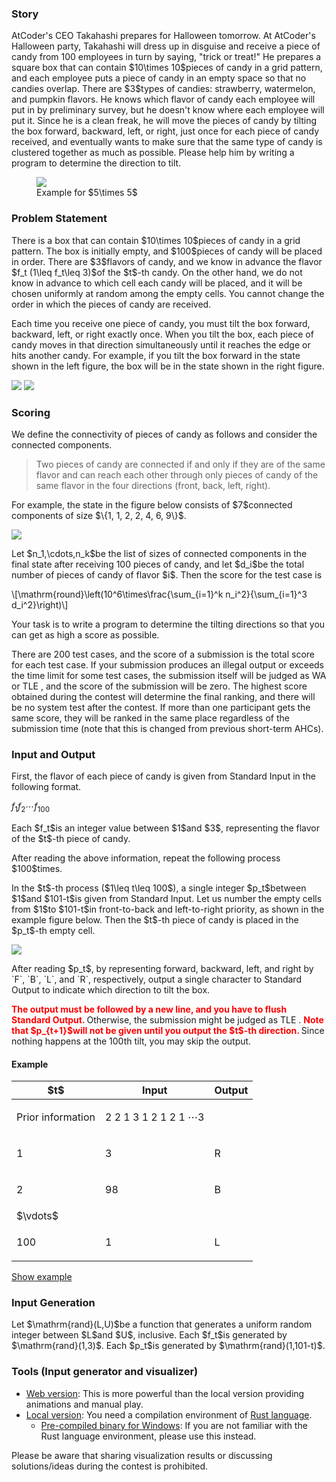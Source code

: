 
<div>

<span>

<span>

<div>

<section>

### **Story**

<p>
AtCoder's CEO Takahashi prepares for Halloween tomorrow.
At AtCoder's Halloween party, Takahashi will dress up in disguise and receive a piece of candy from 100 employees in turn by saying, "trick or treat!"
He prepares a square box that can contain $10\times 10$pieces of candy in a grid pattern, and each employee puts a piece of candy in an empty space so that no candies overlap.
There are $3$types of candies: strawberry, watermelon, and pumpkin flavors.
He knows which flavor of candy each employee will put in by preliminary survey, but he doesn't know where each employee will put it.
Since he is a clean freak, he will move the pieces of candy by tilting the box forward, backward, left, or right, just once for each piece of candy received, and eventually wants to make sure that the same type of candy is clustered together as much as possible.
Please help him by writing a program to determine the direction to tilt.
</p>

<figure>

<img src="https://img.atcoder.jp/ahc015/b639c75d_1.gif">

</img>

<figcaption>
Example for $5\times 5$
</figcaption>

</figure>

</section>

</div>

<div>

<section>

### **Problem Statement**

<p>
There is a box that can contain $10\times 10$pieces of candy in a grid pattern.
The box is initially empty, and $100$pieces of candy will be placed in order.
There are $3$flavors of candy, and we know in advance the flavor $f_t (1\leq f_t\leq 3)$of the $t$-th candy.
On the other hand, we do not know in advance to which cell each candy will be placed, and it will be chosen uniformly at random among the empty cells.
You cannot change the order in which the pieces of candy are received.
</p>

<p>
Each time you receive one piece of candy, you must tilt the box forward, backward, left, or right exactly once.
When you tilt the box, each piece of candy moves in that direction simultaneously until it reaches the edge or hits another candy.
For example, if you tilt the box forward in the state shown in the left figure, the box will be in the state shown in the right figure.
</p>

<p>

<img src="https://img.atcoder.jp/ahc015/b639c75d_2.png">

</img>

<img src="https://img.atcoder.jp/ahc015/b639c75d_3.png">

</img>

</p>

</section>

</div>

<div>

<section>

### **Scoring**

<p>
We define the connectivity of pieces of candy as follows and consider the connected components.
</p>

<blockquote>

<p>
Two pieces of candy are connected if and only if they are of the same flavor and can reach each other through only pieces of candy of the same flavor in the four directions (front, back, left, right).
</p>

</blockquote>

<p>
For example, the state in the figure below consists of $7$connected components of size $\{1, 1, 2, 2, 4, 6, 9\}$.
</p>

<p>

<img src="https://img.atcoder.jp/ahc015/b639c75d_4.png">

</img>

</p>

<p>
Let $n_1,\cdots,n_k$be the list of sizes of connected components in the final state after receiving 100 pieces of candy, and let $d_i$be the total number of pieces of candy of flavor $i$.
Then the score for the test case is
</p>

<p>
\[\mathrm{round}\left(10^6\times\frac{\sum_{i=1}^k n_i^2}{\sum_{i=1}^3 d_i^2}\right)\]
</p>

<p>
Your task is to write a program to determine the tilting directions so that you can get as high a score as possible.
</p>

<p>
There are 200 test cases, and the score of a submission is the total score for each test case.
If your submission produces an illegal output or exceeds the time limit for some test cases, the submission itself will be judged as 
<span>
WA
</span>
or 
<span>
TLE
</span>
, and the score of the submission will be zero.
The highest score obtained during the contest will determine the final ranking, and there will be no system test after the contest.
If more than one participant gets the same score, they will be ranked in the same place regardless of the submission time (note that this is changed from previous short-term AHCs).
</p>

</section>

</div>

<div>

<section>

### **Input and Output**

<p>
First, the flavor of each piece of candy is given from Standard Input in the following format.
</p>

<div>

$f_1$$f_2$$\cdots$$f_{100}$
</div>

<p>
Each $f_t$is an integer value between $1$and $3$, representing the flavor of the $t$-th piece of candy.
</p>

<p>
After reading the above information, repeat the following process $100$times.
</p>

<p>
In the $t$-th process ($1\leq t\leq 100$), a single integer $p_t$between $1$and $101-t$is given from Standard Input.
Let us number the empty cells from $1$to $101-t$in front-to-back and left-to-right priority, as shown in the example figure below.
Then the $t$-th piece of candy is placed in the $p_t$-th empty cell.
</p>

<p>

<img src="https://img.atcoder.jp/ahc015/b639c75d_5.png">

</img>

</p>

<p>
After reading $p_t$, by representing forward, backward, left, and right by `F`, `B`, `L`, and `R`, respectively, output a single character to Standard Output to indicate which direction to tilt the box.
</p>

<p>

<font color="red">
<strong>
The output must be followed by a new line, and you have to flush Standard Output.
</strong>
</font>
Otherwise, the submission might be judged as 
<span>
TLE
</span>
.

<font color="red">
<strong>
Note that $p_{t+1}$will not be given until you output the $t$-th direction.
</strong>
</font>
Since nothing happens at the 100th tilt, you may skip the output.
</p>

#### **Example**

<table>

<thead>

<tr>

<th>
$t$
</th>

<th>
Input
</th>

<th>
Output
</th>

</tr>

</thead>

<tbody>

<tr>

<td>
Prior information
</td>

<td>

<div>

2 2 1 3 1 2 1 2 1 $\cdots$3
</div>

</td>

<td>

</td>

</tr>

<tr>

<td>
1
</td>

<td>

<div>

3
</div>

</td>

<td>

<div>

R
</div>

</td>

</tr>

<tr>

<td>
2
</td>

<td>

<div>

98
</div>

</td>

<td>

<div>

B
</div>

</td>

</tr>

<tr>

<td>
$\vdots$
</td>

<td>

</td>

<td>

</td>

</tr>

<tr>

<td>
100
</td>

<td>

<div>

1
</div>

</td>

<td>

<div>

L
</div>

</td>

</tr>

</tbody>

</table>

<p>
<a href="https://img.atcoder.jp/ahc015/b639c75d.html?lang=en&seed=0&output=R%0D%0AB%0D%0AB%0D%0AR%0D%0AF%0D%0AR%0D%0AF%0D%0AR%0D%0AR%0D%0AF%0D%0AB%0D%0AL%0D%0AB%0D%0AL%0D%0AF%0D%0AF%0D%0AB%0D%0AF%0D%0AB%0D%0AL%0D%0AL%0D%0AL%0D%0AL%0D%0AB%0D%0AF%0D%0AF%0D%0AR%0D%0AR%0D%0AF%0D%0AL%0D%0AL%0D%0AB%0D%0AL%0D%0AL%0D%0AL%0D%0AB%0D%0AL%0D%0AR%0D%0AF%0D%0AL%0D%0AB%0D%0AL%0D%0AF%0D%0AF%0D%0AF%0D%0AL%0D%0AL%0D%0AR%0D%0AB%0D%0AB%0D%0AF%0D%0AL%0D%0AF%0D%0AR%0D%0AB%0D%0AL%0D%0AF%0D%0AF%0D%0AR%0D%0AL%0D%0AR%0D%0AL%0D%0AR%0D%0AR%0D%0AB%0D%0AR%0D%0AB%0D%0AR%0D%0AR%0D%0AF%0D%0AB%0D%0AF%0D%0AR%0D%0AR%0D%0AF%0D%0AB%0D%0AF%0D%0AB%0D%0AF%0D%0AR%0D%0AB%0D%0AF%0D%0AF%0D%0AF%0D%0AB%0D%0AB%0D%0AL%0D%0AL%0D%0AR%0D%0AF%0D%0AB%0D%0AL%0D%0AB%0D%0AF%0D%0AB%0D%0AR%0D%0AF%0D%0AF%0D%0AL%0D%0AL%0D%0A">Show example</a>
</p>

</section>

</div>

<div>

<section>

### **Input Generation**

<p>
Let $\mathrm{rand}(L,U)$be a function that generates a uniform random integer between $L$and $U$, inclusive.
Each $f_t$is generated by $\mathrm{rand}(1,3)$.
Each $p_t$is generated by $\mathrm{rand}(1,101-t)$.
</p>

</section>

</div>

<div>

<section>

### **Tools (Input generator and visualizer)**

<ul>

<li>
<a href="https://img.atcoder.jp/ahc015/b639c75d.html?lang=en">Web version</a>: This is more powerful than the local version providing animations and manual play.
</li>

<li>
<a href="https://img.atcoder.jp/ahc015/b639c75d.zip">Local version</a>: You need a compilation environment of <a href="https://www.rust-lang.org/">Rust language</a>.
<ul>

<li>
<a href="https://img.atcoder.jp/ahc015/b639c75d_windows.zip">Pre-compiled binary for Windows</a>: If you are not familiar with the Rust language environment, please use this instead.
</li>

</ul>

</li>

</ul>

<p>
Please be aware that sharing visualization results or discussing solutions/ideas during the contest is prohibited.
</p>

</section>

</div>

</span>

</span>

</div>
